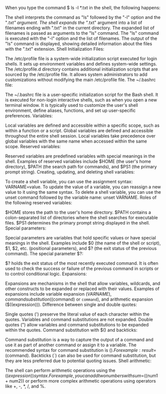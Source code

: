 When you type the command $ ls -l *.txt in the shell, the following happens:

The shell interprets the command as "ls" followed by the "-l" option and the "*.txt" argument.
The shell expands the "*.txt" argument into a list of filenames ending with ".txt" in the current directory.
The expanded list of filenames is passed as arguments to the "ls" command.
The "ls" command is executed with the "-l" option and the list of filenames.
The output of the "ls" command is displayed, showing detailed information about the files with the ".txt" extension.
Shell Initialization Files:

The /etc/profile file is a system-wide initialization script executed for login shells. It sets up environment variables and defines system-wide settings.
The /etc/profile.d directory contains additional initialization scripts that are sourced by the /etc/profile file. It allows system administrators to add customizations without modifying the main /etc/profile file.
The ~/.bashrc file:

The ~/.bashrc file is a user-specific initialization script for the Bash shell.
It is executed for non-login interactive shells, such as when you open a new terminal window.
It is typically used to customize the user's shell environment, define aliases, functions, and set up user-specific preferences.
Variables:

Local variables are defined and accessible within a specific scope, such as within a function or a script.
Global variables are defined and accessible throughout the entire shell session.
Local variables take precedence over global variables with the same name when accessed within the same scope.
Reserved variables:

Reserved variables are predefined variables with special meanings in the shell.
Examples of reserved variables include $HOME (the user's home directory), $PATH (the search path for commands), and $PS1 (the primary prompt string).
Creating, updating, and deleting shell variables:

To create a shell variable, you can use the assignment syntax: VARNAME=value.
To update the value of a variable, you can reassign a new value to it using the same syntax.
To delete a shell variable, you can use the unset command followed by the variable name: unset VARNAME.
Roles of the following reserved variables:

$HOME stores the path to the user's home directory.
$PATH contains a colon-separated list of directories where the shell searches for executable files.
$PS1 determines the primary prompt string displayed in the shell.
Special parameters:

Special parameters are variables that hold specific values or have special meanings in the shell.
Examples include $0 (the name of the shell or script), $1, $2, etc. (positional parameters), and $? (the exit status of the previous command).
The special parameter $?:

$? holds the exit status of the most recently executed command.
It is often used to check the success or failure of the previous command in scripts or to control conditional logic.
Expansions:

Expansions are mechanisms in the shell that allow variables, wildcards, and other constructs to be expanded or replaced with their values.
Examples of expansions include variable expansion ($VARNAME), command substitution ($(command) or `command`), and arithmetic expansion ($((expression))).
Difference between single and double quotes:

Single quotes (') preserve the literal value of each character within the quotes. Variables and command substitutions are not expanded.
Double quotes (") allow variables and command substitutions to be expanded within the quotes.
Command substitution with $() and backticks:

Command substitution is a way to capture the output of a command and use it as part of another command or assign it to a variable.
The recommended syntax for command substitution is $(). For example: result=$(command).
Backticks (`) can also be used for command substitution, but they are less preferred due to potential quoting issues.
Shell arithmetic:

The shell can perform arithmetic operations using the $((expression)) syntax.
For example, you can add two numbers with sum=$((num1 + num2)) or perform more complex arithmetic operations using operators like +, -, *, /, and %.
